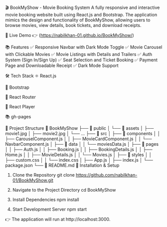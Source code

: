 🎬 BookMyShow  - Movie Booking System
A fully responsive and interactive movie booking website built using React.js and Bootstrap. The application mimics the design and functionality of BookMyShow, allowing users to browse movies, view details, book tickets, and download receipts.

🚀 Live Demo
👉 (https://nabilkhan-01.github.io/BookMyShow/)

📚 Features
✅ Responsive Navbar with Dark Mode Toggle
✅ Movie Carousel with Clickable Movies
✅ Movie Listings with Details and Trailers
✅ Auth System (Sign In/Sign Up)
✅ Seat Selection and Ticket Booking
✅ Payment Page and Downloadable Receipt
✅ Dark Mode Support

🛠️ Tech Stack
⚛️ React.js

🎨 Bootstrap

📄 React Router

🎥 React Player

📚 gh-pages

📂 Project Structure
📁 BookMyShow
├── 📁 public
│   └── 📁 assets
│       ├── movie1.jpg
│       ├── movie2.jpg
│       └── ...
├── 📁 src
│   ├── 📁 components
│   │   ├── CarouselComponent.js
│   │   ├── MovieCardComponent.js
│   │   └── NavbarComponent.js
│   ├── 📁 data
│   │   └── moviesData.js
│   ├── 📁 pages
│   │   ├── Auth.js
│   │   ├── Booking.js
│   │   ├── BookingDetails.js
│   │   ├── Home.js
│   │   ├── MovieDetails.js
│   │   └── Movies.js
│   ├── 📁 styles
│   │   ├── custom.css
│   │   └── index.css
│   ├── App.js
│   ├── index.js
│   └── package.json
└── 📄 README.md
🧩 Installation & Setup
1. Clone the Repository
git clone https://github.com/nabilkhan-01/BookMyShow.git

3. Navigate to the Project Directory
cd BookMyShow

4. Install Dependencies
npm install

5. Start Development Server
npm start

👉 The application will run at http://localhost:3000.

